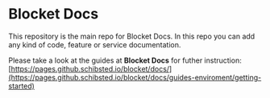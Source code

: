 # Blocket Docs
This repository is the main repo for Blocket Docs. In this repo you can add any kind of code, feature or service documentation.

Please take a look at the guides at **Blocket Docs** for futher instruction:
[https://pages.github.schibsted.io/blocket/docs/](https://pages.github.schibsted.io/blocket/docs/guides-enviroment/getting-started)
